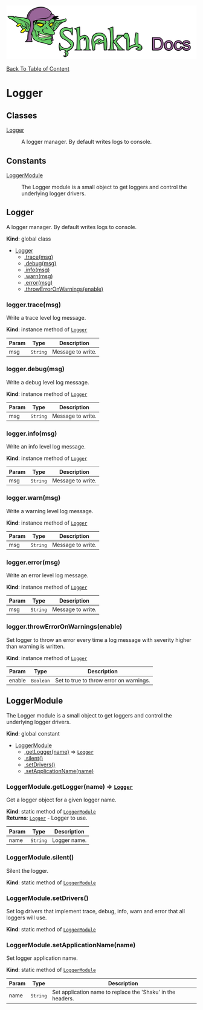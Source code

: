 ![Shaku JS](resources/logo-sm.png)

[Back To Table of Content](index.md)

# Logger

## Classes

<dl>
<dt><a href="#Logger">Logger</a></dt>
<dd><p>A logger manager.
By default writes logs to console.</p>
</dd>
</dl>

## Constants

<dl>
<dt><a href="#LoggerModule">LoggerModule</a></dt>
<dd><p>The Logger module is a small object to get loggers and control the underlying logger drivers.</p>
</dd>
</dl>

<a name="Logger"></a>

## Logger
A logger manager.
By default writes logs to console.

**Kind**: global class  

* [Logger](#Logger)
    * [.trace(msg)](#Logger+trace)
    * [.debug(msg)](#Logger+debug)
    * [.info(msg)](#Logger+info)
    * [.warn(msg)](#Logger+warn)
    * [.error(msg)](#Logger+error)
    * [.throwErrorOnWarnings(enable)](#Logger+throwErrorOnWarnings)

<a name="Logger+trace"></a>

### logger.trace(msg)
Write a trace level log message.

**Kind**: instance method of [<code>Logger</code>](#Logger)  

| Param | Type | Description |
| --- | --- | --- |
| msg | <code>String</code> | Message to write. |

<a name="Logger+debug"></a>

### logger.debug(msg)
Write a debug level log message.

**Kind**: instance method of [<code>Logger</code>](#Logger)  

| Param | Type | Description |
| --- | --- | --- |
| msg | <code>String</code> | Message to write. |

<a name="Logger+info"></a>

### logger.info(msg)
Write an info level log message.

**Kind**: instance method of [<code>Logger</code>](#Logger)  

| Param | Type | Description |
| --- | --- | --- |
| msg | <code>String</code> | Message to write. |

<a name="Logger+warn"></a>

### logger.warn(msg)
Write a warning level log message.

**Kind**: instance method of [<code>Logger</code>](#Logger)  

| Param | Type | Description |
| --- | --- | --- |
| msg | <code>String</code> | Message to write. |

<a name="Logger+error"></a>

### logger.error(msg)
Write an error level log message.

**Kind**: instance method of [<code>Logger</code>](#Logger)  

| Param | Type | Description |
| --- | --- | --- |
| msg | <code>String</code> | Message to write. |

<a name="Logger+throwErrorOnWarnings"></a>

### logger.throwErrorOnWarnings(enable)
Set logger to throw an error every time a log message with severity higher than warning is written.

**Kind**: instance method of [<code>Logger</code>](#Logger)  

| Param | Type | Description |
| --- | --- | --- |
| enable | <code>Boolean</code> | Set to true to throw error on warnings. |

<a name="LoggerModule"></a>

## LoggerModule
The Logger module is a small object to get loggers and control the underlying logger drivers.

**Kind**: global constant  

* [LoggerModule](#LoggerModule)
    * [.getLogger(name)](#LoggerModule.getLogger) ⇒ [<code>Logger</code>](#Logger)
    * [.silent()](#LoggerModule.silent)
    * [.setDrivers()](#LoggerModule.setDrivers)
    * [.setApplicationName(name)](#LoggerModule.setApplicationName)

<a name="LoggerModule.getLogger"></a>

### LoggerModule.getLogger(name) ⇒ [<code>Logger</code>](#Logger)
Get a logger object for a given logger name.

**Kind**: static method of [<code>LoggerModule</code>](#LoggerModule)  
**Returns**: [<code>Logger</code>](#Logger) - Logger to use.  

| Param | Type | Description |
| --- | --- | --- |
| name | <code>String</code> | Logger name. |

<a name="LoggerModule.silent"></a>

### LoggerModule.silent()
Silent the logger.

**Kind**: static method of [<code>LoggerModule</code>](#LoggerModule)  
<a name="LoggerModule.setDrivers"></a>

### LoggerModule.setDrivers()
Set log drivers that implement trace, debug, info, warn and error that all loggers will use.

**Kind**: static method of [<code>LoggerModule</code>](#LoggerModule)  
<a name="LoggerModule.setApplicationName"></a>

### LoggerModule.setApplicationName(name)
Set logger application name.

**Kind**: static method of [<code>LoggerModule</code>](#LoggerModule)  

| Param | Type | Description |
| --- | --- | --- |
| name | <code>String</code> | Set application name to replace the 'Shaku' in the headers. |

